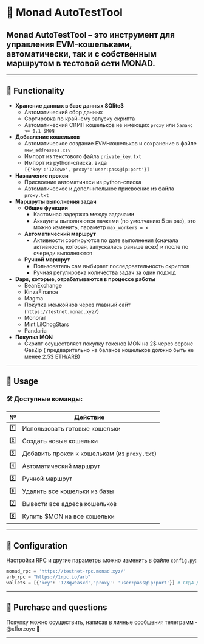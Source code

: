 # 🚀 Monad AutoTestTool

**Monad AutoTestTool** – это инструмент для управления EVM-кошельками, автоматически, так и с собственным маршрутом в тестовой сети MONAD.
---

---

## 📌 Functionality
- **Хранение данных в базе данных SQlite3**
    - Автоматический сбор данных
    - Сортировка по крайнему запуску скрипта
    - Автоматический СКИП кошельков не имеющих `proxy` или `баланс <= 0.1 $MON` 
- **Добавление кошельков**
    - Автоматическое создание EVM-кошельков и сохранение в файле `new_addresses.csv`
    - Импорт из текстового файла `private_key.txt`
    - Импорт из python-списка, вида `[{'key':'123qwe','proxy':'user:pass@ip:port'}]`
- **Назначение прокси**
    - Присвоение автоматичеси из python-списка
    - Автоматическое и дополнительное присвоение из файла `proxy.txt`
- **Маршруты выполнения задач**
  - **Общие функции**
    - Кастомная задержка между задачами
    - Аккаунты выполняются пачками (по умолчанию 5 за раз), это можно изменить, параметр `max_workers = x`
  - **Автоматический маршрут**
      - Активности сортируются по дате выполнения (сначала активность, которая, запускалась раньше всех) и после по очереди выполняются 
  - **Ручной маршрут** 
      - Пользователь сам выбирает последовательность скриптов
      - Ручная регулировка количества задач за один подход
- **Daps, которые, отрабатываются в процессе работы**
    - BeanExchange
    - KinzaFinance
    - Magma
    - Покупка мемкойнов через главный сайт (`https://testnet.monad.xyz/`)
    - Monorail
    - Mint LilChogStars
    - Pandaria
- **Покупка MON**
    - Скрипт осуществляет покупку токенов MON на 2$ через сервис GasZip ( предварительно на балансе кошельков должно быть не менее 2.5$ ETH/ARB)
---

## 🚀 Usage

### 🛠️ Доступные команды:
| №  | Действие |
|----|----------|
| 1️⃣  | Использовать готовые кошельки |  
| 2️⃣  | Создать новые кошельки |
| 3️⃣  | Добавить прокси к кошелькам (из `proxy.txt`) |
| 4️⃣  | Автоматический маршрут |
| 5️⃣  | Ручной маршрут |
| 6️⃣  | Удалить все кошельки из базы |
| 7️⃣  | Вывести все адреса кошельков |
| 8️⃣  | Купить $MON на все кошельки |
---



## 🔧 Configuration
Настройки RPC и другие параметры можно изменить в файле `config.py`:
```python
monad_rpc = 'https://testnet-rpc.monad.xyz/'
arb_rpc = "https://1rpc.io/arb"
wallets = [{'key': '123qweasxd','proxy': 'user:pass@ip:port'}] # СЮДА ДОБАВИТЬ СВОИ КОШЕЛЬКИ И ПРОКСИ
```

---

## 🤝 Purchase and questions
Покупку можно осуществить, написав в личные сообщения телеграмм - @xflorzoye  🚀

---



